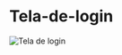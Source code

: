 # Tela-de-login

![Tela de login](https://github.com/gabrielalmeida-santos/Tela-de-login/blob/main/Apresenta%C3%A7%C3%A3o.gif)
